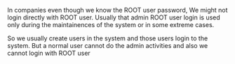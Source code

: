 

In companies even though we know the ROOT user password, We might not login directly with ROOT user. Usually that admin ROOT user login is used only during the maintainences of the system or in some extreme cases.

So we usually create users in the system and those users login to the system. But a normal user cannot do the admin activities and also we cannot login with ROOT user 